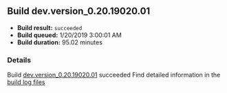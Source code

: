 ## Build dev.version_0.20.19020.01
- **Build result:** `succeeded`
- **Build queued:** 1/20/2019 3:00:01 AM
- **Build duration:** 95.02 minutes
### Details
Build [dev.version_0.20.19020.01](https://winappstudio.visualstudio.com/web/build.aspx?pcguid=a4ef43be-68ce-4195-a619-079b4d9834c2&builduri=vstfs%3a%2f%2f%2fBuild%2fBuild%2f26921) succeeded
Find detailed information in the [build log files](https://uwpctdiags.blob.core.windows.net/buildlogs/dev.version_0.20.19020.01_logs.zip)
